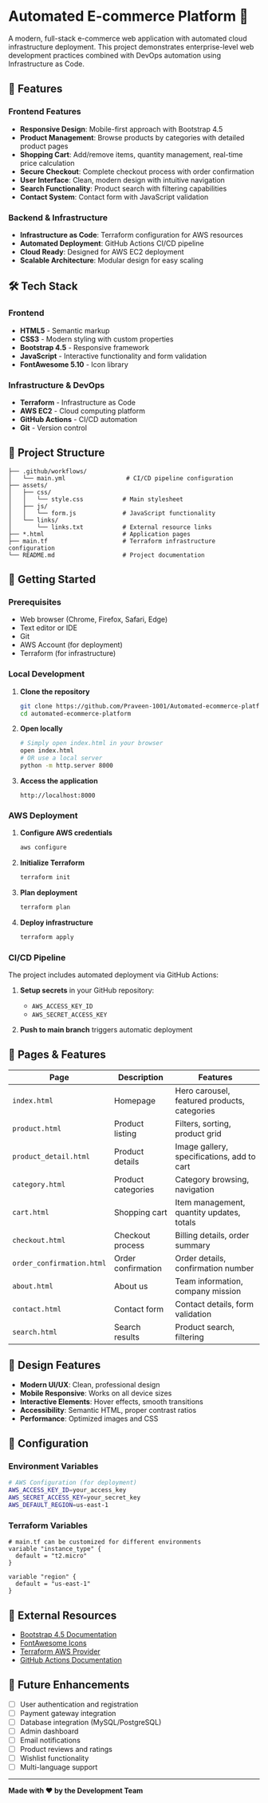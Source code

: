 # Automated E-commerce Platform 🛒

A modern, full-stack e-commerce web application with automated cloud infrastructure deployment. This project demonstrates enterprise-level web development practices combined with DevOps automation using Infrastructure as Code.

## 🌟 Features

### Frontend Features
- **Responsive Design**: Mobile-first approach with Bootstrap 4.5
- **Product Management**: Browse products by categories with detailed product pages
- **Shopping Cart**: Add/remove items, quantity management, real-time price calculation
- **Secure Checkout**: Complete checkout process with order confirmation
- **User Interface**: Clean, modern design with intuitive navigation
- **Search Functionality**: Product search with filtering capabilities
- **Contact System**: Contact form with JavaScript validation

### Backend & Infrastructure
- **Infrastructure as Code**: Terraform configuration for AWS resources
- **Automated Deployment**: GitHub Actions CI/CD pipeline
- **Cloud Ready**: Designed for AWS EC2 deployment
- **Scalable Architecture**: Modular design for easy scaling

## 🛠️ Tech Stack

### Frontend
- **HTML5** - Semantic markup
- **CSS3** - Modern styling with custom properties
- **Bootstrap 4.5** - Responsive framework
- **JavaScript** - Interactive functionality and form validation
- **FontAwesome 5.10** - Icon library

### Infrastructure & DevOps
- **Terraform** - Infrastructure as Code
- **AWS EC2** - Cloud computing platform
- **GitHub Actions** - CI/CD automation
- **Git** - Version control

## 📁 Project Structure

```
├── .github/workflows/
│   └── main.yml                 # CI/CD pipeline configuration
├── assets/
│   ├── css/
│   │   └── style.css           # Main stylesheet
│   ├── js/
│   │   └── form.js             # JavaScript functionality
│   └── links/
│       └── links.txt           # External resource links
├── *.html                      # Application pages
├── main.tf                     # Terraform infrastructure configuration
└── README.md                   # Project documentation
```

## 🚀 Getting Started

### Prerequisites
- Web browser (Chrome, Firefox, Safari, Edge)
- Text editor or IDE
- Git
- AWS Account (for deployment)
- Terraform (for infrastructure)

### Local Development

1. **Clone the repository**
   ```bash
   git clone https://github.com/Praveen-1001/Automated-ecommerce-platform.git
   cd automated-ecommerce-platform
   ```

2. **Open locally**
   ```bash
   # Simply open index.html in your browser
   open index.html
   # OR use a local server
   python -m http.server 8000
   ```

3. **Access the application**
   ```
   http://localhost:8000
   ```

### AWS Deployment

1. **Configure AWS credentials**
   ```bash
   aws configure
   ```

2. **Initialize Terraform**
   ```bash
   terraform init
   ```

3. **Plan deployment**
   ```bash
   terraform plan
   ```

4. **Deploy infrastructure**
   ```bash
   terraform apply
   ```

### CI/CD Pipeline

The project includes automated deployment via GitHub Actions:

1. **Setup secrets** in your GitHub repository:
   - `AWS_ACCESS_KEY_ID`
   - `AWS_SECRET_ACCESS_KEY`

2. **Push to main branch** triggers automatic deployment

## 📱 Pages & Features

| Page | Description | Features |
|------|-------------|----------|
| `index.html` | Homepage | Hero carousel, featured products, categories |
| `product.html` | Product listing | Filters, sorting, product grid |
| `product_detail.html` | Product details | Image gallery, specifications, add to cart |
| `category.html` | Product categories | Category browsing, navigation |
| `cart.html` | Shopping cart | Item management, quantity updates, totals |
| `checkout.html` | Checkout process | Billing details, order summary |
| `order_confirmation.html` | Order confirmation | Order details, confirmation number |
| `about.html` | About us | Team information, company mission |
| `contact.html` | Contact form | Contact details, form validation |
| `search.html` | Search results | Product search, filtering |

## 🎨 Design Features

- **Modern UI/UX**: Clean, professional design
- **Mobile Responsive**: Works on all device sizes
- **Interactive Elements**: Hover effects, smooth transitions
- **Accessibility**: Semantic HTML, proper contrast ratios
- **Performance**: Optimized images and CSS

## 🔧 Configuration

### Environment Variables
```bash
# AWS Configuration (for deployment)
AWS_ACCESS_KEY_ID=your_access_key
AWS_SECRET_ACCESS_KEY=your_secret_key
AWS_DEFAULT_REGION=us-east-1
```

### Terraform Variables
```hcl
# main.tf can be customized for different environments
variable "instance_type" {
  default = "t2.micro"
}

variable "region" {
  default = "us-east-1"
}
```



## 🔗 External Resources

- [Bootstrap 4.5 Documentation](https://getbootstrap.com/docs/4.5/)
- [FontAwesome Icons](https://fontawesome.com/)
- [Terraform AWS Provider](https://registry.terraform.io/providers/hashicorp/aws/latest/docs)
- [GitHub Actions Documentation](https://docs.github.com/en/actions)

## 🚀 Future Enhancements

- [ ] User authentication and registration
- [ ] Payment gateway integration
- [ ] Database integration (MySQL/PostgreSQL)
- [ ] Admin dashboard
- [ ] Email notifications
- [ ] Product reviews and ratings
- [ ] Wishlist functionality
- [ ] Multi-language support

---

**Made with ❤️ by the Development Team**
